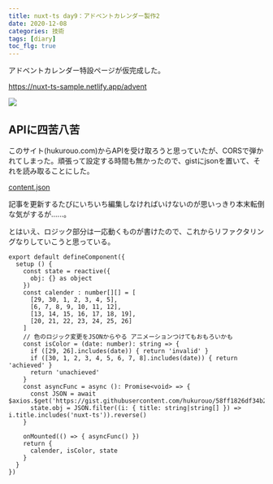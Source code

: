 ```yaml
---
title: nuxt-ts day9：アドベントカレンダー製作2
date: 2020-12-08
categories: 技術
tags: [diary]
toc_flg: true
---
```



アドベントカレンダー特設ページが仮完成した。

https://nuxt-ts-sample.netlify.app/advent

![](https://firebasestorage.googleapis.com/v0/b/hukurouo.appspot.com/o/image%2Frapture_20201209005016.png?alt=media&token=ce8498f1-80b0-48d1-8cc2-3cfb296a46b0)

## APIに四苦八苦

このサイト(hukurouo.com)からAPIを受け取ろうと思っていたが、CORSで弾かれてしまった。頑張って設定する時間も無かったので、gistにjsonを置いて、それを読み取ることにした。

[content.json](https://gist.github.com/hukurouo/58ff1826df34b20b791d0f3b49db449e)

記事を更新するたびにいちいち編集しなければいけないのが思いっきり本末転倒な気がするが......。

とはいえ、ロジック部分は一応動くものが書けたので、これからリファクタリングなりしていこうと思っている。

~~~ts{}[]
export default defineComponent({
  setup () {
    const state = reactive({
      obj: {} as object
    })
    const calender : number[][] = [
      [29, 30, 1, 2, 3, 4, 5],
      [6, 7, 8, 9, 10, 11, 12],
      [13, 14, 15, 16, 17, 18, 19],
      [20, 21, 22, 23, 24, 25, 26]
    ]
    // 色のロジック変更をJSONからやる アニメーションつけてもおもろいかも
    const isColor = (date: number): string => {
      if ([29, 26].includes(date)) { return 'invalid' }
      if ([30, 1, 2, 3, 4, 5, 6, 7, 8].includes(date)) { return 'achieved' }
      return 'unachieved'
    }
    const asyncFunc = async (): Promise<void> => {
      const JSON = await $axios.$get('https://gist.githubusercontent.com/hukurouo/58ff1826df34b20b791d0f3b49db449e/raw/8fb796916ab50483d6031a4e4b0863f3ce349f1f/content.json')
      state.obj = JSON.filter((i: { title: string|string[] }) => i.title.includes('nuxt-ts')).reverse()
    }

    onMounted(() => { asyncFunc() })
    return {
      calender, isColor, state
    }
  }
})
~~~